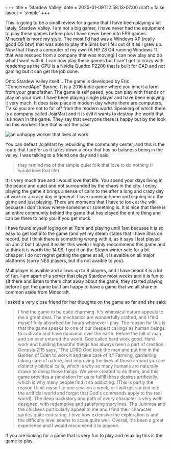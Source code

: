 +++
title = 'Stardew Valley'
date = 2025-01-09T12:58:13-07:00
draft = false
layout = 'simple'
+++

This is going to be a small review for a game that I have been playing a lot lately, Stardew Valley. I am not a big gamer, I have never had the equipment to play these games before plus I have never been into FPS games. Minecraft is more my style. The most I'd had was a Windows XP (really good OS btw) that was able to play the Sims but I fell out of it as I grew up. Now that I have a computer of my own (A HP Z8 G4 running Windows 11, that was rescued from a company that was moving) I can now play and do what I want with it. I can now play these games but I can't get to crazy with rendering as the GPU is a Nvidia Quadro P2200 that is built for CAD and not gaming but it can get the job done. 

Onto Stardew Valley itself... The game is developed by Eric "ConcernedApe" Barone. It is a 2016 indie game where you inhert a farm from your grandfather. The game is self pased, you can play with friends or play on your own. I have been playing single player and have been enjoying it very much. It does take place in modern day where there are computers, TV so you are not to far off from the modern world. Speaking of which there is a company called JojaMart and it is evil it wants to destroy the world that is known in the game. They say that everyone there is happy but by the look on this workers face that is not the case. 

![an unhappy worker that lives at work](/images/unhappy_worker_stardew.png)

You can defeat JojaMart by rebuilding the community center, and this is the route that I prefer as it takes down a corp that has no buisness being in the valley. 
I was talking to a friend one day and I said
>they remind me of the simple quiet folk that love to do nothing (I would love that life)

It is very much true and I would love that life. You spend your days living in the peace and quiet and not surrounded by the chaos in the city. 
I enjoy playing the game it brings a sense of calm to me after a long and crazy day at work or a crazy day in general. I love comeing home and signing into the game and just playing. There are moments that I have to look at the wiki becuase I don't know where someone or something is. It is nice that there is an entire community behind the game that has played the entire thing and can be there to help you if you get stuck. 

I have found myself loging on at 11pm and playing until 1am becuase it is so easy to get lost into the game (and yet my steam states that I have 3hrs on record, but I think there is something wrong with it, as it says I last played on Jan 2 but I played it eailer this week) I highly reccommend this game and to think it is worth the 14.99. I got it on the Steam winter sale for a bit cheaper. I do not regret getting the game at all, it is avaible on all major platforms (sorry NES players, but it's not avaible to you). 

Multiplayer is avaible and allows up to 8 players, and I have heard it is a lot of fun. I am apart of a server that plays Stardew most weeks and it is fun to sit there and listen to them chat away about the game, they started playing before I got the game but I am happy to have a game that we all share in common aside from Minecraft. 

I asked a very close friend for her thoughts on the game so far and she said: 
>I find the game to be quite charming. It's whimsical nature appeals to me a great deal. The mechanics are wonderfully crafted, and I find myself fully absorbed for hours whenever I play. The reason for this is that the game speaks to one of our deepest callings as human beings: to cultivate and have dominion over the earth. Before the fall of man and sin ever entered the world, God called hard work good. Hard work and building beautiful things has always been a part of creation. Genesis 2:15 says, "The LORD God took the man and put him in the Garden of Eden to work it and take care of it." Farming, gardening, taking care of nature, and improving the lives of those around you are distinctly biblical calls, which is why so many humans are naturally drawn to doing those things. We were created to do them, and this game provides a simulation for us to fulfill those desires artificially, which is why many people find it so addicting. (This is partly the reason I limit myself to one session a week, or I will get sucked into the artificial world and forget that God's commands apply to the real world). 
The deep backstory and path of every character is very well-designed, with redemptive and satisfying storylines. The Junimos and the chickens particularly appeal to me and I find their character sprites quite endearing. I love how extensive the exploration is and the difficulty level seems to scale quite well. Overall, it's been a great experience and I would reccomend it to anyone.

If you are looking for a game that is very fun to play and relaxing this is the game to play. 
